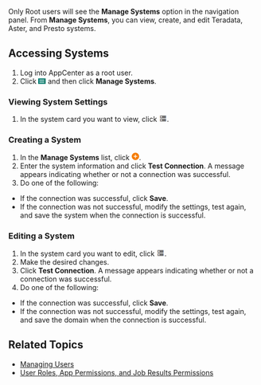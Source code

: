Only Root users will see the **Manage Systems** option in the navigation panel. From **Manage Systems**, you can view, create, and edit Teradata, Aster, and Presto systems.

## Accessing Systems

1. Log into AppCenter as a root user.
2. Click ![menu button](/user-guide/images/menu-button.png) and then click **Manage Systems**.

### Viewing System Settings

1. In the system card you want to view, click ![open system button](/user-guide/images/open-system.png).

### Creating a System

1. In the **Manage Systems** list, click ![create system button](/user-guide/images/add-orange.png).
2. Enter the system information and click **Test Connection**. A message appears indicating whether or not a connection was successful.
3. Do one of the following:
 * If the connection was successful, click **Save**.
 * If the connection was not successful, modify the settings, test again, and save the system when the connection is successful.

### Editing a System

1. In the system card you want to edit, click ![open system button](/user-guide/images/open-system.png).
2. Make the desired changes.
3. Click **Test Connection**. A message appears indicating whether or not a connection was successful.
4. Do one of the following:
 * If the connection was successful, click **Save**.
 * If the connection was not successful, modify the settings, test again, and save the domain when the connection is successful.

## Related Topics
* [Managing Users](managing-users.md)
* [User Roles, App Permissions, and Job Results Permissions](/user-guide/app-permission-user-role.md)


